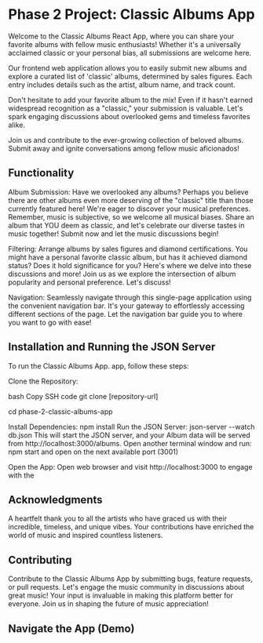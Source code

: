 # Phase 2 Project: Classic Albums App
Welcome to the Classic Albums React App, where you can share your favorite albums with fellow music enthusiasts! Whether it's a universally acclaimed classic or your personal bias, all submissions are welcome here.

Our frontend web application allows you to easily submit new albums and explore a curated list of 'classic' albums, determined by sales figures. Each entry includes details such as the artist, album name, and track count.

Don't hesitate to add your favorite album to the mix! Even if it hasn't earned widespread recognition as a "classic," your submission is valuable. Let's spark engaging discussions about overlooked gems and timeless favorites alike.

Join us and contribute to the ever-growing collection of beloved albums. Submit away and ignite conversations among fellow music aficionados!

## Functionality
Album Submission: Have we overlooked any albums? Perhaps you believe there are other albums even more deserving of the "classic" title than those currently featured here! We're eager to discover your musical preferences. Remember, music is subjective, so we welcome all musical biases. Share an album that YOU deem as classic, and let's celebrate our diverse tastes in music together! Submit now and let the music discussions begin!

Filtering: Arrange albums by sales figures and diamond certifications. You might have a personal favorite classic album, but has it achieved diamond status? Does it hold significance for you? Here's where we delve into these discussions and more! Join us as we explore the intersection of album popularity and personal preference. Let's discuss!

Navigation: Seamlessly navigate through this single-page application using the convenient navigation bar. It's your gateway to effortlessly accessing different sections of the page. Let the navigation bar guide you to where you want to go with ease!

## Installation and Running the JSON Server
To run the Classic Albums App. app, follow these steps:

Clone the Repository:

bash
Copy SSH code 
git clone [repository-url]

cd phase-2-classic-albums-app

Install Dependencies:
npm install
Run the JSON Server:
json-server --watch db.json
This will start the JSON server, and your Album data will be served from http://localhost:3000/albums.
Open another terminal window and run: npm start and open on the next available port (3001)

Open the App:
Open web browser and visit http://localhost:3000 to engage with the

## Acknowledgments
A heartfelt thank you to all the artists who have graced us with their incredible, timeless, and unique vibes. Your contributions have enriched the world of music and inspired countless listeners.


## Contributing
Contribute to the Classic Albums App by submitting bugs, feature requests, or pull requests. Let's engage the music community in discussions about great music! Your input is invaluable in making this platform better for everyone. Join us in shaping the future of music appreciation!

## Navigate the App (Demo)
